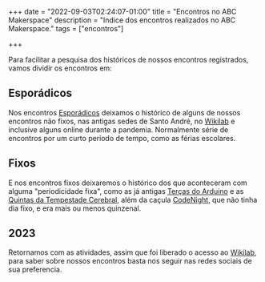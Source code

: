 +++ 
date = "2022-09-03T02:24:07-01:00" 
title = "Encontros no ABC Makerspace"
description = "Indice dos encontros realizados no ABC Makerspace." 
tags = ["encontros"]

+++



Para facilitar a pesquisa dos históricos de nossos encontros registrados, vamos dividir os encontros em:

## Esporádicos
Nos encontros [Esporádicos](https://abcmakerspace.com.br/esporadicos/) deixamos o histórico de alguns de nossos encontros não fixos, nas antigas sedes de Santo André, no [Wikilab](https://www.facebook.com/wikilab.abc/) e inclusive alguns online durante a pandemia. Normalmente série de encontros por um curto período de tempo, como as férias escolares.
## Fixos
E nos encontros fixos deixaremos o histórico dos que aconteceram com alguma "periodicidade fixa", como as já antigas [Terças do Arduino](https://abcmakerspace.com.br/terarduino/) e as [Quintas da Tempestade Cerebral](https://abcmakerspace.com.br/quitemp/), além da caçula [CodeNight](https://abcmakerspace.com.br/codenight/), que não tinha dia fixo, e era mais ou menos quinzenal.
## 2023
Retornamos com as atividades, assim que foi liberado o acesso ao [Wikilab](https://www.facebook.com/wikilab.abc/), para saber sobre nossos encontros basta nos seguir nas redes sociais de sua preferencia.
